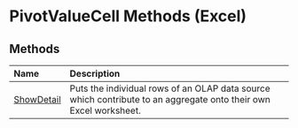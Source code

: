 
# PivotValueCell Methods (Excel)

## Methods



|**Name**|**Description**|
|:-----|:-----|
| [ShowDetail](1611f445-4808-7709-9a4e-c3148d8e9fba.md)|Puts the individual rows of an OLAP data source which contribute to an aggregate onto their own Excel worksheet.|
